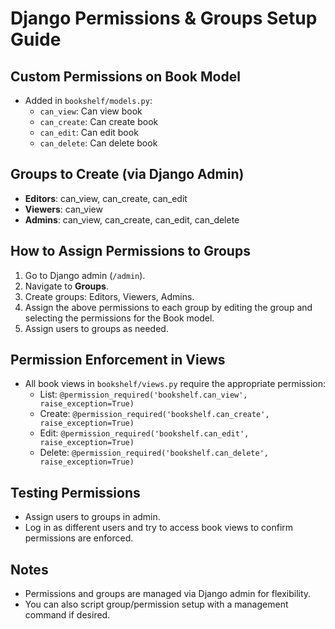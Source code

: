 # Django Permissions & Groups Setup Guide

## Custom Permissions on Book Model
- Added in `bookshelf/models.py`:
  - `can_view`: Can view book
  - `can_create`: Can create book
  - `can_edit`: Can edit book
  - `can_delete`: Can delete book

## Groups to Create (via Django Admin)
- **Editors**: can_view, can_create, can_edit
- **Viewers**: can_view
- **Admins**: can_view, can_create, can_edit, can_delete

## How to Assign Permissions to Groups
1. Go to Django admin (`/admin`).
2. Navigate to **Groups**.
3. Create groups: Editors, Viewers, Admins.
4. Assign the above permissions to each group by editing the group and selecting the permissions for the Book model.
5. Assign users to groups as needed.

## Permission Enforcement in Views
- All book views in `bookshelf/views.py` require the appropriate permission:
  - List: `@permission_required('bookshelf.can_view', raise_exception=True)`
  - Create: `@permission_required('bookshelf.can_create', raise_exception=True)`
  - Edit: `@permission_required('bookshelf.can_edit', raise_exception=True)`
  - Delete: `@permission_required('bookshelf.can_delete', raise_exception=True)`

## Testing Permissions
- Assign users to groups in admin.
- Log in as different users and try to access book views to confirm permissions are enforced.

## Notes
- Permissions and groups are managed via Django admin for flexibility.
- You can also script group/permission setup with a management command if desired.
